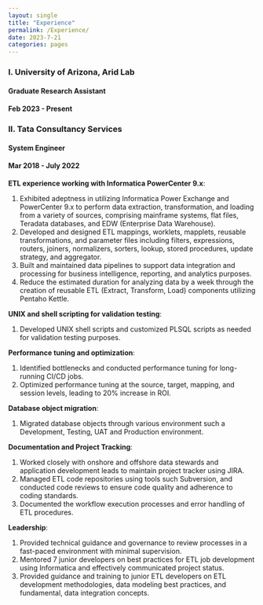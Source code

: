 ```yaml
---
layout: single
title: "Experience"
permalink: /Experience/
date: 2023-7-21
categories: pages
---
```


### I. University of Arizona, Arid Lab ###                                        
#### Graduate Research Assistant ####
   #### Feb 2023 - Present ####












### II. Tata Consultancy Services ###                                           
#### System Engineer ####
   #### Mar 2018 - July 2022 ####

**ETL experience working with Informatica PowerCenter 9.x**:
1. Exhibited adeptness in utilizing Informatica Power Exchange and PowerCenter 9.x to perform data extraction, transformation, and loading from a variety of sources, comprising mainframe systems, flat files, Teradata databases, and EDW (Enterprise Data Warehouse). 
2. Developed and designed ETL mappings, worklets, mapplets, reusable transformations, and parameter files including filters, 
   expressions, routers, joiners, normalizers, sorters, lookup, stored procedures, update strategy, and aggregator.
3. Built and maintained data pipelines to support data integration and processing for business intelligence, reporting, and analytics 
   purposes.
4. Reduce the estimated duration for analyzing data by a week through the creation of reusable ETL (Extract, Transform, Load)
   components utilizing Pentaho Kettle.

**UNIX and shell scripting for validation testing**:
1. Developed UNIX shell scripts and customized PLSQL scripts as needed for validation testing purposes.

**Performance tuning and optimization**:
1. Identified bottlenecks and conducted performance tuning for long-running CI/CD jobs.
2. Optimized performance tuning at the source, target, mapping, and session levels, leading to 20% increase in ROI.

**Database object migration**:
1. Migrated database objects through various environment such a Development, Testing, UAT and Production environment.

**Documentation and Project Tracking**:
1. Worked closely with onshore and offshore data stewards and application development leads to maintain project tracker using JIRA. 
2. Managed ETL code repositories using tools such Subversion, and conducted code reviews to ensure code quality and adherence to coding standards.
3. Documented the workflow execution processes and error handling of ETL procedures.

**Leadership**:
1. Provided technical guidance and governance to review processes in a fast-paced environment with minimal supervision.
2. Mentored 7 junior developers on best practices for ETL job development using Informatica and effectively communicated project status.
3. Provided guidance and training to junior ETL developers on ETL development methodologies, data modeling best practices, and fundamental, data integration concepts. 




